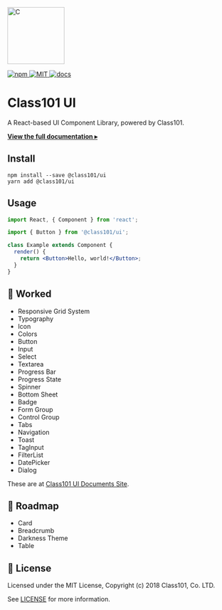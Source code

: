 <p><a href="https://class101-ui.netlify.com" target="_blank" rel="noopener noreferrer"><img width="128" src="https://s3.ap-northeast-2.amazonaws.com/class101-ui/images/logo-class101.png" alt="C"></a></p>

<p>
  <a href="https://www.npmjs.com/package/@class101/ui">
    <img
      src="https://img.shields.io/npm/v/@class101/ui.svg"
      alt="npm"
    >
  </a>
  <a href="https://github.com/pedaling/class101-ui/blob/master/LICENSE">
    <img
      src="https://img.shields.io/github/license/mashape/apistatus.svg"
      alt="MIT"
    >
  </a>
  <a href="https://class101-ui.netlify.com">
    <img
      src="https://img.shields.io/readthedocs/pip.svg"
      alt="docs"
    >
  </a>
</p>

# Class101 UI

A React-based UI Component Library, powered by Class101.

[**View the full documentation ▸**](https://ui.class101.dev)

## Install

```console
npm install --save @class101/ui
yarn add @class101/ui
```

## Usage

```jsx
import React, { Component } from 'react';

import { Button } from '@class101/ui';

class Example extends Component {
  render() {
    return <Button>Hello, world!</Button>;
  }
}
```

## 🎉 Worked

- Responsive Grid System
- Typography
- Icon
- Colors
- Button
- Input
- Select
- Textarea
- Progress Bar
- Progress State
- Spinner
- Bottom Sheet
- Badge
- Form Group
- Control Group
- Tabs
- Navigation
- Toast
- TagInput
- FilterList
- DatePicker
- Dialog

These are at [Class101 UI Documents Site](https://class101-ui.netlify.com).

## 🚀 Roadmap

- Card
- Breadcrumb
- Darkness Theme
- Table

## 📝 License

Licensed under the MIT License, Copyright (c) 2018 Class101, Co. LTD.

See [LICENSE](https://github.com/pedaling/class101-ui/blob/master/LICENSE) for more information.
